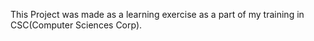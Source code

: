 This Project was made as a learning exercise as a part of my training in CSC(Computer Sciences Corp).